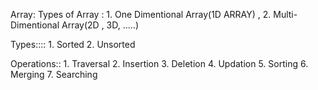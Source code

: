 Array:
Types of Array : 1. One Dimentional Array(1D ARRAY) , 2. Multi-Dimentional Array(2D , 3D, .....)

Types:::: 
          1. Sorted 
          2. Unsorted
         
Operations::
            1. Traversal
            2. Insertion
            3. Deletion
            4. Updation
            5. Sorting 
            6. Merging
            7. Searching
